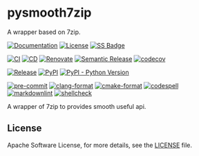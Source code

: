 # pysmooth7zip

<!-- SPHINX-START -->

A wrapper based on 7zip.

[![Documentation](https://img.shields.io/badge/Documentation-sphinx-blue)](https://msclock.github.io/pysmooth7zip)
[![License](https://img.shields.io/github/license/msclock/pysmooth7zip)](https://github.com/msclock/pysmooth7zip/blob/master/LICENSE)
[![SS Badge](https://img.shields.io/badge/Serious%20Scaffold-pybind11-blue)](https://github.com/serious-scaffold/ss-pybind11)

[![CI](https://github.com/msclock/pysmooth7zip/actions/workflows/ci.yml/badge.svg)](https://github.com/msclock/pysmooth7zip/actions/workflows/ci.yml)
[![CD](https://github.com/msclock/pysmooth7zip/actions/workflows/cd.yml/badge.svg)](https://github.com/msclock/pysmooth7zip/actions/workflows/cd.yml)
[![Renovate](https://github.com/msclock/pysmooth7zip/actions/workflows/renovate.yml/badge.svg)](https://github.com/msclock/pysmooth7zip/actions/workflows/renovate.yml)
[![Semantic Release](https://github.com/msclock/pysmooth7zip/actions/workflows/semantic-release.yml/badge.svg)](https://github.com/msclock/pysmooth7zip/actions/workflows/semantic-release.yml)
[![codecov](https://codecov.io/gh/msclock/pysmooth7zip/branch/master/graph/badge.svg?token=123456789)](https://codecov.io/gh/msclock/pysmooth7zip)

[![Release](https://img.shields.io/github/v/release/msclock/pysmooth7zip)](https://github.com/msclock/pysmooth7zip/releases)
[![PyPI](https://img.shields.io/pypi/v/pysmooth7zip)](https://pypi.org/project/pysmooth7zip/)
[![PyPI - Python Version](https://img.shields.io/pypi/pyversions/pysmooth7zip)](https://pypi.org/project/pysmooth7zip/)

[![pre-commit](https://img.shields.io/badge/pre--commit-enabled-brightgreen?logo=pre-commit)](https://github.com/pre-commit/pre-commit)
[![clang-format](https://img.shields.io/badge/clang--format-enabled-blue)](https://github.com/pre-commit/mirrors-clang-format)
[![cmake-format](https://img.shields.io/badge/cmake--format-enabled-blue)](https://github.com/cheshirekow/cmake-format-precommit)
[![codespell](https://img.shields.io/badge/codespell-enabled-blue)](https://github.com/codespell-project/codespell)
[![markdownlint](https://img.shields.io/badge/markdownlint-enabled-blue)](https://github.com/igorshubovych/markdownlint-cli)
[![shellcheck](https://img.shields.io/badge/shellcheck-enabled-blue)](https://github.com/shellcheck-py/shellcheck-py)

<!-- writes more things here -->

A wrapper of 7zip to provides smooth useful api.

## License

Apache Software License, for more details, see the [LICENSE](https://github.com/msclock/pysmooth7zip/blob/master/LICENSE) file.
